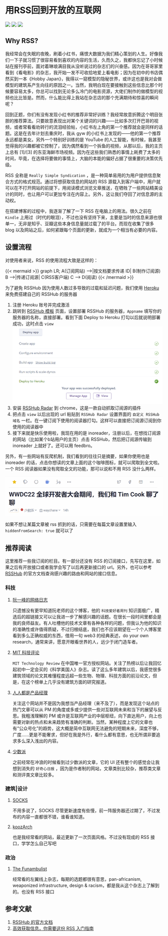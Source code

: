 # 用RSS回到开放的互联网


<!--more-->

<img src="https://img.shields.io/badge/last%20modified-2022--06--15-ff69b4?style=flat" >   <img src="https://img.shields.io/badge/Hugo version-0.100.1-blue?style=flat" >    <img src="https://img.shields.io/badge/Status-updating-blue?style=flat" >

## Why RSS?

我经常会在失眠的夜晚，刷着小红书，痛恨大数据为我们精心策划的人生。好像我们一下子就习惯了很容易看到喜欢的内容的生活，久而久之，我都快忘记了小时候站在报刊亭前，面对着琳琅满目我从没听说过的杂志们的兴奋感。因为在哥哥家里看到《看电影》的杂志，我开始一发不可收拾地爱上看电影；因为在初中的书店偶然买到一本《Hobby Japan》，我得以一窥模型的隐秘世界，或许这也是我对会做模型的建筑系产生向往的原因之一。当然，我明白现在要接触到这些信息比那个时候要容易太多，你总可以找到无论多么冷门的电影资源，大佬们制作的做模型的视频也比比皆是。然而，什么能比得上我站在杂志店的那个充满期待和惊喜的瞬间呢？

回到正题，你们有没有发现小红书的推荐非常好训练？我经常故意折腾这个明目张胆的推荐算法。只要故意表现出对某个关键词的兴趣——比如多次打开巴哥的视频，或者常看看劝转行的流泪经验帖，小红书左上角的第一个推荐就会是同样的话题。这是在去年计划去重庆时，我从 gyw 的小红书上发现的——他的第一个推荐永远都是美女。另外一个特别好训练的是 YouTube 的人工智能，有时候，我甚至觉得我的兴趣都被它控制了，因为偶然看到一个拆鱼的视频，从那以后，我的主页上总有 [1]/[3] 的东亚海鲜市场视频。因为在这些我们熟悉的事情上耗费了太多的时间，毕竟，在选择将要做的事情上，大脑的本能的偏好占据了很重要的决策优先级。

RSS 全称是 `Really Simple Syndication` ，是一种简单易用的为用户提供信息聚合方式的格式规范。通过将想获取信息的网站的 RSS 源载入到客户端中，用户就可以在不打开网站的前提下，用阅读模式浏览文章推送，在牺牲了一些网站精美设计的同时，也让用户可以更加专注在内容上。另外，这让我们夺回了对信息源的主动权。

在搭建博客的过程中，我逐渐了解了一下 RSS 在电脑上的用法。很久之前在 `Kindle` 上用过（时代的眼泪），不过也没有坚持下来，主要是当时的信息来源也很单一，无非是知乎、豆瓣这些本身信息量就过载了的平台。而现在收集了很多 blog 以及网站之后，如何紧跟每个页面的更新，就成为一个相当有必要的内容。

## 设置流程

对使用者来说，RSS 的使用流程大致是这样的：

{{< mermaid >}}
graph LR;
    A(订阅网站) -->|按文档要求传递 ID| B(制作订阅源)
    B -->|传递订阅源| C(RSS客户端)
    C --> D(阅读)
{{< /mermaid >}}



为了避免 RSSHub 因为使用人数过多导致的过载和延迟问题，我们使用 [Heroku](https://dashboard.heroku.com/) 来免费搭建自己的 RSSHub 的服务器

1. 注册 Heroku 账号并完成激活
2. 跳转到 [RSSHub 模板](https://dashboard.heroku.com/new?template=https%3A%2F%2Fgithub.com%2FDIYgod%2FRSSHub) 页面，设置部署 RSSHub 的服务器，`Appname` 填写你的服务器的名称，直接部署。看到下面 Deploy to Heroku 打勾以后就说明部署成功，这时点击 `view`
<a data-fancybox="gallery" href="/20220614-rss/image-20220615000900957.png"><img src="/20220614-rss/image-20220615000900957.png" ></a>
3. 安装 [RSSHub Radar](https://chrome.google.com/webstore/detail/rsshub-radar/kefjpfngnndepjbopdmoebkipbgkggaa) 到 chrome，这是一款自动抓取订阅源的插件
4. 把点击 `view` 以后出现的 url 粘贴到 `RSSHub Radar` 设置界面的 `自定义 RSSHub 域名` 一栏。在一键订阅下使用的阅读器打勾。这样可以直接把订阅源订阅到你使用的阅读器中
5. 接下来就是快乐使用啦，我现在用的是 inoreader，注册以后，在想找订阅源的网站（比如某个b站用户的主页）点击 RSSHub，然后把订阅源传输到 inoreader 上就好了。还可以用 feedbro。

另外，有一些网站有反爬机制，我们看到的往往只是摘要，如果你使用也是 inoreader 的话，点击你想读的文章上面的这个咖啡图标，就可以爬取到全文啦。一个 RSS 阅读器如果没有爬取全文的功能，那可以说和不用 RSS 没什么两样。

<a data-fancybox="gallery" href="/20220614-rss/image-20220615003708807.png"><img src="/20220614-rss/image-20220615003708807.png" ></a>

如果不想让某篇文章被 rss 抓到的话，只需要在每篇文章设置里输入 `hiddenFromSearch: true` 就可以了

## 推荐阅读

这里推荐一些我订阅的栏目。有一部分还没有 RSS 的订阅接口，先写在这里，如果之后有开放接口或者我学会写了以后再更新接口的 url。另外，也可以参考 [RSSHub](https://docs.rsshub.app/) 的官方文档查询感兴趣的路由和网站的接口信息。

### 科技

1. [阮一峰的网络日志](https://www.ruanyifeng.com/blog/)

   只遗憾没有更早知道阮老师的这个博客，他的 `科技爱好者周刊` 知识面极广，精选后的超链接又可以让我进一步了解感兴趣的话题。在很长一段时间里都会是我的良师益友。有人吐槽他的技术文章有各种各样的问题，但我认为他的知识的准确性或许值得质疑，不过归根结底，我们也不应该期望在一个个人博客里看到多么正确权威的东西，借用一句 web3 的经典表述，do your own research，通常来讲，愿意开眼看世界的人，远少于闭门造车者。

2. [MIT 科技评论](https://www.mittrchina.com/)

   `MIT Technology Review` 在中国唯一官方授权网站。关注了热榜以后让我回忆起初中一定会买的《科学美国人》杂志。读了这么多年建筑以后，我感觉很多建筑领域的论文其难懂程度远超一些生物、物理、科技方面的前沿论文，但是，在这个榜单上几乎没有建筑方面的研究报道。

3. [人人都是产品经理](http://www.woshipm.com/)

   关注这个网站并不是因为我想当产品经理（来不及了），而是发现这个站点的热门文章可以从 PM 的角度或多或少提供一些对互联网未来和当下的展望与反思。我粗浅理解的 PM 或许是互联网产业的中层枢纽，向下直达用户，向上也需要对新的热点和未来趋势有准确的判断。当然，某种程度上它的文章也有“公众号化”的趋势，这大概是简中互联网无法避免的短期未来，深度不够，广度……更是不能奢求，但好在我是外行，看什么都有意思，也无所谓非要追求多么深入浅出的内容。

4. [少数派](https://sspai.com/)

   之前经常在冲浪的时候看到过少数派的文章，它的 UI 还有整个的感觉会让我想到消失的 `好奇心日报` ，因为是作者制的网站，文章类别比较杂，推荐类文章和测评类文章比较多。

### 建筑|设计

1. [SOCKS](https://socks-studio.com/)

   不用多说了，SOCKS 尽管更新速度有些慢，前一阵服务器还过期了，不过发布的内容一直都很不错，谁看谁知道。

2. [koozArch](https://koozarch.com/)

   也是我经常看的网站，最近更新了一次页面风格。不过没有现成的 RSS 接口，学学怎么自己写吧

### 政治

1. [The Funambulist](https://thefunambulist.net/)

   经常看的左翼线上杂志，每期的选题都很有意思，pan-africanism, weaponized infrastructure, design & racism，都是我从这个杂志上了解到的。也没有 RSS 接口

## 参考文献

1. [RSSHub 的官方文档](https://docs.rsshub.app/)
2. [高效获取信息，你需要这份 RSS 入门指南](https://sspai.com/post/56391)

